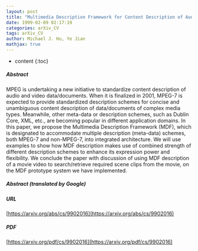 ```yaml
---
layout: post
title: "Multimedia Description Framework for Content Description of Audio/Video Documents"
date: 1999-02-09 02:17:19
categories: arXiv_CV
tags: arXiv_CV
author: Michael J. Hu, Ye Jian
mathjax: true
---
```


* content
{:toc}

##### Abstract
MPEG is undertaking a new initiative to standardize content description of audio and video data/documents. When it is finalized in 2001, MPEG-7 is expected to provide standardized description schemes for concise and unambiguous content description of data/documents of complex media types. Meanwhile, other meta-data or description schemes, such as Dublin Core, XML, etc., are becoming popular in different application domains. In this paper, we propose the Multimedia Description Framework (MDF), which is designated to accommodate multiple description (meta-data) schemes, both MPEG-7 and non-MPEG-7, into integrated architecture. We will use examples to show how MDF description makes use of combined strength of different description schemes to enhance its expression power and flexibility. We conclude the paper with discussion of using MDF description of a movie video to search/retrieve required scene clips from the movie, on the MDF prototype system we have implemented.

##### Abstract (translated by Google)


##### URL
[https://arxiv.org/abs/cs/9902016](https://arxiv.org/abs/cs/9902016)

##### PDF
[https://arxiv.org/pdf/cs/9902016](https://arxiv.org/pdf/cs/9902016)

